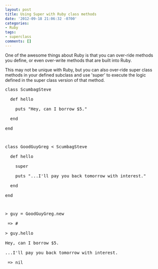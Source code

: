 ```yaml
---
layout: post
title: Using Super with Ruby class methods
date: '2012-09-18 21:06:32 -0700'
categories:
- Ruby
tags:
- superclass
comments: []
---
```

<p>One of the awesome things about Ruby is that you can over-ride methods you define, or even over-write methods that are built into Ruby.</p>
<p>This may not be unique with Ruby, but you can also over-ride super class methods in your defined subclass and use 'super' to execute the logic defined in the super class version of that method.</p>
<pre class="brush:rails">
class ScumbagSteve<br />
  def hello<br />
    puts "Hey, can I borrow $5."<br />
  end<br />
end</p>
<p>class GoodGuyGreg < ScumbagSteve<br />
  def hello<br />
    super<br />
    puts "...I'll pay you back tomorrow with interest."<br />
  end<br />
end</p>
<p>> guy = GoodGuyGreg.new<br />
 => #<GoodGuyGreg:0x100346e70><br />
> guy.hello<br />
Hey, can I borrow $5.<br />
...I'll pay you back tomorrow with interest.<br />
 => nil<br />
</pre></p>

